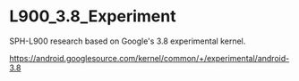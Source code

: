 L900_3.8_Experiment
===================

SPH-L900 research based on Google's 3.8 experimental kernel.

https://android.googlesource.com/kernel/common/+/experimental/android-3.8
